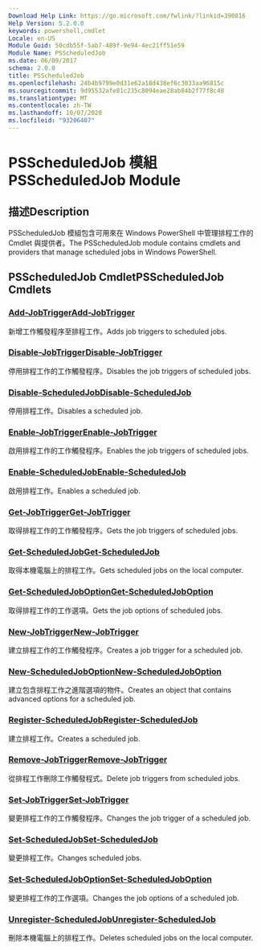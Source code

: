 ```yaml
---
Download Help Link: https://go.microsoft.com/fwlink/?linkid=390816
Help Version: 5.2.0.0
keywords: powershell,cmdlet
Locale: en-US
Module Guid: 50cdb55f-5ab7-489f-9e94-4ec21ff51e59
Module Name: PSScheduledJob
ms.date: 06/09/2017
schema: 2.0.0
title: PSScheduledJob
ms.openlocfilehash: 24b4b9799e0d31e62a18d438ef6c3033aa96815c
ms.sourcegitcommit: 9d95532afe81c235c8094eae28ab84b2f77f8c48
ms.translationtype: MT
ms.contentlocale: zh-TW
ms.lasthandoff: 10/07/2020
ms.locfileid: "93206407"
---
```

# <span data-ttu-id="23395-103">PSScheduledJob 模組</span><span class="sxs-lookup"><span data-stu-id="23395-103">PSScheduledJob Module</span></span>

## <span data-ttu-id="23395-104">描述</span><span class="sxs-lookup"><span data-stu-id="23395-104">Description</span></span>

<span data-ttu-id="23395-105">PSScheduledJob 模組包含可用來在 Windows PowerShell 中管理排程工作的 Cmdlet 與提供者。</span><span class="sxs-lookup"><span data-stu-id="23395-105">The PSScheduledJob module contains cmdlets and providers that manage scheduled jobs in Windows PowerShell.</span></span>

## <span data-ttu-id="23395-106">PSScheduledJob Cmdlet</span><span class="sxs-lookup"><span data-stu-id="23395-106">PSScheduledJob Cmdlets</span></span>

### [<span data-ttu-id="23395-107">Add-JobTrigger</span><span class="sxs-lookup"><span data-stu-id="23395-107">Add-JobTrigger</span></span>](Add-JobTrigger.md)
<span data-ttu-id="23395-108">新增工作觸發程序至排程工作。</span><span class="sxs-lookup"><span data-stu-id="23395-108">Adds job triggers to scheduled jobs.</span></span>

### [<span data-ttu-id="23395-109">Disable-JobTrigger</span><span class="sxs-lookup"><span data-stu-id="23395-109">Disable-JobTrigger</span></span>](Disable-JobTrigger.md)
<span data-ttu-id="23395-110">停用排程工作的工作觸發程序。</span><span class="sxs-lookup"><span data-stu-id="23395-110">Disables the job triggers of scheduled jobs.</span></span>

### [<span data-ttu-id="23395-111">Disable-ScheduledJob</span><span class="sxs-lookup"><span data-stu-id="23395-111">Disable-ScheduledJob</span></span>](Disable-ScheduledJob.md)
<span data-ttu-id="23395-112">停用排程工作。</span><span class="sxs-lookup"><span data-stu-id="23395-112">Disables a scheduled job.</span></span>

### [<span data-ttu-id="23395-113">Enable-JobTrigger</span><span class="sxs-lookup"><span data-stu-id="23395-113">Enable-JobTrigger</span></span>](Enable-JobTrigger.md)
<span data-ttu-id="23395-114">啟用排程工作的工作觸發程序。</span><span class="sxs-lookup"><span data-stu-id="23395-114">Enables the job triggers of scheduled jobs.</span></span>

### [<span data-ttu-id="23395-115">Enable-ScheduledJob</span><span class="sxs-lookup"><span data-stu-id="23395-115">Enable-ScheduledJob</span></span>](Enable-ScheduledJob.md)
<span data-ttu-id="23395-116">啟用排程工作。</span><span class="sxs-lookup"><span data-stu-id="23395-116">Enables a scheduled job.</span></span>

### [<span data-ttu-id="23395-117">Get-JobTrigger</span><span class="sxs-lookup"><span data-stu-id="23395-117">Get-JobTrigger</span></span>](Get-JobTrigger.md)
<span data-ttu-id="23395-118">取得排程工作的工作觸發程序。</span><span class="sxs-lookup"><span data-stu-id="23395-118">Gets the job triggers of scheduled jobs.</span></span>

### [<span data-ttu-id="23395-119">Get-ScheduledJob</span><span class="sxs-lookup"><span data-stu-id="23395-119">Get-ScheduledJob</span></span>](Get-ScheduledJob.md)
<span data-ttu-id="23395-120">取得本機電腦上的排程工作。</span><span class="sxs-lookup"><span data-stu-id="23395-120">Gets scheduled jobs on the local computer.</span></span>

### [<span data-ttu-id="23395-121">Get-ScheduledJobOption</span><span class="sxs-lookup"><span data-stu-id="23395-121">Get-ScheduledJobOption</span></span>](Get-ScheduledJobOption.md)
<span data-ttu-id="23395-122">取得排程工作的工作選項。</span><span class="sxs-lookup"><span data-stu-id="23395-122">Gets the job options of scheduled jobs.</span></span>

### [<span data-ttu-id="23395-123">New-JobTrigger</span><span class="sxs-lookup"><span data-stu-id="23395-123">New-JobTrigger</span></span>](New-JobTrigger.md)
<span data-ttu-id="23395-124">建立排程工作的工作觸發程序。</span><span class="sxs-lookup"><span data-stu-id="23395-124">Creates a job trigger for a scheduled job.</span></span>

### [<span data-ttu-id="23395-125">New-ScheduledJobOption</span><span class="sxs-lookup"><span data-stu-id="23395-125">New-ScheduledJobOption</span></span>](New-ScheduledJobOption.md)
<span data-ttu-id="23395-126">建立包含排程工作之進階選項的物件。</span><span class="sxs-lookup"><span data-stu-id="23395-126">Creates an object that contains advanced options for a scheduled job.</span></span>

### [<span data-ttu-id="23395-127">Register-ScheduledJob</span><span class="sxs-lookup"><span data-stu-id="23395-127">Register-ScheduledJob</span></span>](Register-ScheduledJob.md)
<span data-ttu-id="23395-128">建立排程工作。</span><span class="sxs-lookup"><span data-stu-id="23395-128">Creates a scheduled job.</span></span>

### [<span data-ttu-id="23395-129">Remove-JobTrigger</span><span class="sxs-lookup"><span data-stu-id="23395-129">Remove-JobTrigger</span></span>](Remove-JobTrigger.md)
<span data-ttu-id="23395-130">從排程工作刪除工作觸發程式。</span><span class="sxs-lookup"><span data-stu-id="23395-130">Delete job triggers from scheduled jobs.</span></span>

### [<span data-ttu-id="23395-131">Set-JobTrigger</span><span class="sxs-lookup"><span data-stu-id="23395-131">Set-JobTrigger</span></span>](Set-JobTrigger.md)
<span data-ttu-id="23395-132">變更排程工作的工作觸發程序。</span><span class="sxs-lookup"><span data-stu-id="23395-132">Changes the job trigger of a scheduled job.</span></span>

### [<span data-ttu-id="23395-133">Set-ScheduledJob</span><span class="sxs-lookup"><span data-stu-id="23395-133">Set-ScheduledJob</span></span>](Set-ScheduledJob.md)
<span data-ttu-id="23395-134">變更排程工作。</span><span class="sxs-lookup"><span data-stu-id="23395-134">Changes scheduled jobs.</span></span>

### [<span data-ttu-id="23395-135">Set-ScheduledJobOption</span><span class="sxs-lookup"><span data-stu-id="23395-135">Set-ScheduledJobOption</span></span>](Set-ScheduledJobOption.md)
<span data-ttu-id="23395-136">變更排程工作的工作選項。</span><span class="sxs-lookup"><span data-stu-id="23395-136">Changes the job options of a scheduled job.</span></span>

### [<span data-ttu-id="23395-137">Unregister-ScheduledJob</span><span class="sxs-lookup"><span data-stu-id="23395-137">Unregister-ScheduledJob</span></span>](Unregister-ScheduledJob.md)
<span data-ttu-id="23395-138">刪除本機電腦上的排程工作。</span><span class="sxs-lookup"><span data-stu-id="23395-138">Deletes scheduled jobs on the local computer.</span></span>
